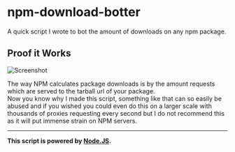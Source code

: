 # npm-download-botter

A quick script I wrote to bot the amount of downloads on any npm package.

## Proof it Works
![Screenshot](https://cdn.discordapp.com/attachments/737383699418579055/739816284879061002/unknown.png)

The way NPM calculates package downloads is by the amount requests which are served to the tarball url of your package.
<br />
Now you know why I made this script, something like that can so easily be abused and if you wished you could even do this on a larger scale with thousands of proxies requesting every second but I do not recommend this as it will put immense strain on NPM servers.

---

**This script is powered by [Node.JS](https://nodejs.org/en/).**
